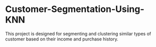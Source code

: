 # Customer-Segmentation-Using-KNN
This project is designed for segmenting and clustering similar types of customer based on their income and purchase history. 
